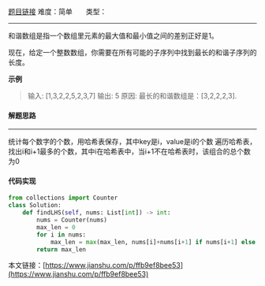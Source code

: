  [题目链接](https://leetcode-cn.com/problems/longest-harmonious-subsequence/)
难度：简单          &nbsp;&nbsp;&nbsp;&nbsp;&nbsp;&nbsp;类型：  
***
 和谐数组是指一个数组里元素的最大值和最小值之间的差别正好是1。

现在，给定一个整数数组，你需要在所有可能的子序列中找到最长的和谐子序列的长度。

 
**示例**
> 输入: [1,3,2,2,5,2,3,7]
输出: 5
原因: 最长的和谐数组是：[3,2,2,2,3].

#### 解题思路
***
 统计每个数字的个数，用哈希表保存，其中key是i，value是i的个数
遍历哈希表，找出i和i+1最多的个数，其中i在哈希表中，当i+1不在哈希表时，该组合的总个数为0



#### 代码实现
```python
from collections import Counter
class Solution:
    def findLHS(self, nums: List[int]) -> int:
        nums = Counter(nums)
        max_len = 0
        for i in nums:
            max_len = max(max_len, nums[i]+nums[i+1] if nums[i+1] else 0)
        return max_len
```

本文链接：[https://www.jianshu.com/p/ffb9ef8bee53](https://www.jianshu.com/p/ffb9ef8bee53)
